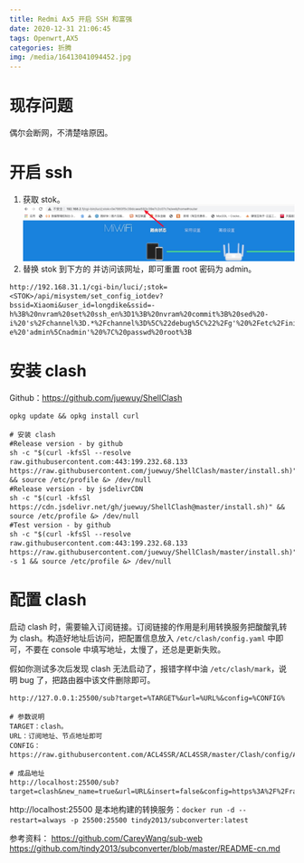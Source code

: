 ```yaml
---
title: Redmi Ax5 开启 SSH 和富强
date: 2020-12-31 21:06:45
tags: Openwrt,AX5
categories: 折腾
img: /media/16413041094452.jpg
---
```

# 现存问题
偶尔会断网，不清楚啥原因。
# 开启 ssh

1. 获取 stok。
![](/media/16094205274693.jpg)
1. 替换 stok 到下方的 <STOK> 并访问该网址，即可重置 root 密码为 admin。
```
http://192.168.31.1/cgi-bin/luci/;stok=<STOK>/api/misystem/set_config_iotdev?bssid=Xiaomi&user_id=longdike&ssid=-h%3B%20nvram%20set%20ssh_en%3D1%3B%20nvram%20commit%3B%20sed%20-i%20's%2Fchannel%3D.*%2Fchannel%3D%5C%22debug%5C%22%2Fg'%20%2Fetc%2Finit.d%2Fdropbear%3B%20%2Fetc%2Finit.d%2Fdropbear%20start%3B%20echo%20-e%20'admin%5Cnadmin'%20%7C%20passwd%20root%3B
```

# 安装 clash

Github：https://github.com/juewuy/ShellClash

```
opkg update && opkg install curl

# 安装 clash
#Release version - by github
sh -c "$(curl -kfsSl --resolve raw.githubusercontent.com:443:199.232.68.133 https://raw.githubusercontent.com/juewuy/ShellClash/master/install.sh)" && source /etc/profile &> /dev/null
#Release version - by jsdelivrCDN
sh -c "$(curl -kfsSl https://cdn.jsdelivr.net/gh/juewuy/ShellClash@master/install.sh)" && source /etc/profile &> /dev/null
#Test version - by github
sh -c "$(curl -kfsSl --resolve raw.githubusercontent.com:443:199.232.68.133 https://raw.githubusercontent.com/juewuy/ShellClash/master/install.sh)" -s 1 && source /etc/profile &> /dev/null
```

# 配置 clash
启动 clash 时，需要输入订阅链接。订阅链接的作用是利用转换服务把酸酸乳转为 clash。构造好地址后访问，把配置信息放入 `/etc/clash/config.yaml` 中即可，不要在 console 中填写地址，太慢了，还总是更新失败。

假如你测试多次后发现 clash 无法启动了，报错字样中油 `/etc/clash/mark`，说明 bug 了，把路由器中该文件删除即可。

```
http://127.0.0.1:25500/sub?target=%TARGET%&url=%URL%&config=%CONFIG%

# 参数说明
TARGET：clash。
URL：订阅地址、节点地址即可
CONFIG：https://raw.githubusercontent.com/ACL4SSR/ACL4SSR/master/Clash/config/ACL4SSR_Online_Full_MultiMode.ini

# 成品地址
http://localhost:25500/sub?target=clash&new_name=true&url=URL&insert=false&config=https%3A%2F%2Fraw.githubusercontent.com%2FACL4SSR%2FACL4SSR%2Fmaster%2FClash%2Fconfig%2FACL4SSR_Online_Full_MultiMode.ini
```

http://localhost:25500 是本地构建的转换服务：`docker run -d --restart=always -p 25500:25500 tindy2013/subconverter:latest`

参考资料：
https://github.com/CareyWang/sub-web
https://github.com/tindy2013/subconverter/blob/master/README-cn.md